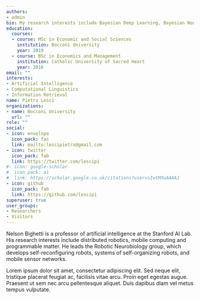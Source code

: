 ```yaml
---
authors:
- admin
bio: My research interests include Bayesian Deep Learning, Bayesian Nonparametrics and Statistical Machine Learning.
education:
  courses:
  - course: MSc in Economic and Social Sciences
    institution: Bocconi University
    year: 2019
  - course: BSc in Economics and Management 
    institution: Catholic University of Sacred Heart
    year: 2016
email: ""
interests:
- Artificial Intelligence
- Computational Linguistics
- Information Retrieval
name: Pietro Lesci
organizations:
- name: Bocconi University
  url: ""
role: ""
social:
- icon: envelope
  icon_pack: fas
  link: mailto:lescipietro@gmail.com
- icon: twitter
  icon_pack: fab
  link: https://twitter.com/lescipi
#- icon: google-scholar
#  icon_pack: ai
#  link: https://scholar.google.co.uk/citations?user=sIwtMXoAAAAJ
- icon: github
  icon_pack: fab
  link: https://github.com/lescipi
superuser: true
user_groups:
- Researchers
- Visitors
---
```


Nelson Bighetti is a professor of artificial intelligence at the Stanford AI Lab. His research interests include distributed robotics, mobile computing and programmable matter. He leads the Robotic Neurobiology group, which develops self-reconfiguring robots, systems of self-organizing robots, and mobile sensor networks.

Lorem ipsum dolor sit amet, consectetur adipiscing elit. Sed neque elit, tristique placerat feugiat ac, facilisis vitae arcu. Proin eget egestas augue. Praesent ut sem nec arcu pellentesque aliquet. Duis dapibus diam vel metus tempus vulputate. 
